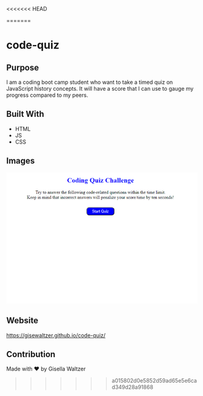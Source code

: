 <<<<<<< HEAD


=======
# code-quiz

## Purpose
I am a coding boot camp student who want to take a timed quiz on JavaScript history concepts. It will have a score that I can use to gauge my progress compared to my peers.

## Built With
* HTML
* JS
* CSS

## Images
![](assets/images/sample.png)

## Website
https://gisewaltzer.github.io/code-quiz/


## Contribution
Made with ❤️ by Gisella Waltzer
>>>>>>> a015802d0e5852d59ad65e5e6cad349d28a91868
